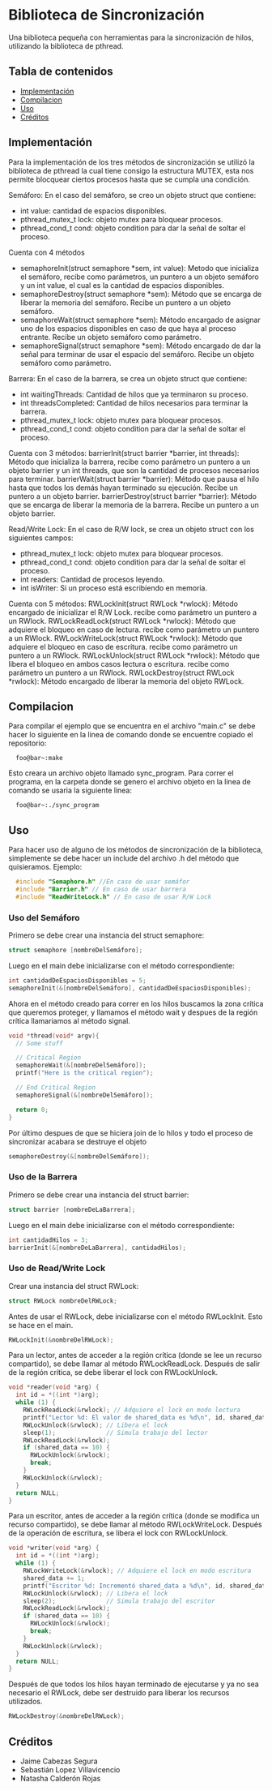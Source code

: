 # Biblioteca de Sincronización

Una biblioteca pequeña con herramientas para la sincronización de hilos, utilizando la biblioteca de pthread.

## Tabla de contenidos
- [Implementación](#implementación)
- [Compilacion](#compilacion)
- [Uso](#uso)
- [Créditos](#créditos)

## Implementación

Para la implementación de los tres métodos de sincronización se utilizó la biblioteca de pthread la cual tiene consigo la estructura MUTEX, esta nos permite blocquear ciertos procesos hasta que se cumpla una condición.

Semáforo:
  En el caso del semáforo, se creo un objeto struct que contiene:
  - int value: cantidad de espacios disponibles.
  - pthread_mutex_t lock: objeto mutex para bloquear procesos.
  - pthread_cond_t cond: objeto condition para dar la señal de soltar el proceso.

  Cuenta con 4 métodos
  - semaphoreInit(struct semaphore *sem, int value): Metodo que inicializa el semáforo, recibe como parámetros, un puntero a un objeto semáforo y un int value, el cual es la cantidad de espacios disponibles.
  - semaphoreDestroy(struct semaphore *sem): Método que se encarga de liberar la memoria del semáforo. Recibe un puntero a un objeto semáforo.
  - semaphoreWait(struct semaphore *sem): Método encargado de asignar uno de los espacios disponibles en caso de que haya al proceso entrante. Recibe un objeto semáforo como parámetro.
  - semaphoreSignal(struct semaphore *sem): Método encargado de dar la señal para terminar de usar el espacio del semáforo. Recibe un objeto semáforo como parámetro.

Barrera:
  En el caso de la barrera, se crea un objeto struct que contiene:
  - int waitingThreads: Cantidad de hilos que ya terminaron su proceso.
  - int threadsCompleted: Cantidad de hilos necesarios para terminar la barrera.
  - pthread_mutex_t lock: objeto mutex para bloquear procesos.
  - pthread_cond_t cond: objeto condition para dar la señal de soltar el proceso.

  Cuenta con 3 métodos:
  barrierInit(struct barrier *barrier, int threads): Método que inicializa la barrera, recibe como parámetro un puntero a un objeto barrier y un int threads, que son la cantidad de procesos necesarios para terminar.
  barrierWait(struct barrier *barrier): Método que pausa el hilo hasta que todos los demás hayan terminado su ejecución. Recibe un puntero a un objeto barrier.
  barrierDestroy(struct barrier *barrier): Método que se encarga de liberar la memoria de la barrera. Recibe un puntero a un objeto barrier.

Read/Write Lock:
  En el caso de R/W lock, se crea un objeto struct con los siguientes campos:
  - pthread_mutex_t lock: objeto mutex para bloquear procesos.
  - pthread_cond_t cond: objeto condition para dar la señal de soltar el proceso.
  - int readers: Cantidad de procesos leyendo.
  - int isWriter: Si un proceso está escribiendo en memoria.

  Cuenta con 5 métodos:
  RWLockInit(struct RWLock *rwlock): Método encargado de inicializar el R/W Lock. recibe como parámetro un puntero a un RWlock.
  RWLockReadLock(struct RWLock *rwlock): Método que adquiere el bloqueo en caso de lectura. recibe como parámetro un puntero a un RWlock.
  RWLockWriteLock(struct RWLock *rwlock): Método que adquiere el bloqueo en caso de escritura. recibe como parámetro un puntero a un RWlock.
  RWLockUnlock(struct RWLock *rwlock): Método que libera el bloqueo en ambos casos lectura o escritura. recibe como parámetro un puntero a un RWlock.
  RWLockDestroy(struct RWLock *rwlock): Método encargado de liberar la memoria del objeto RWLock.

## Compilacion

Para compilar el ejemplo que se encuentra en el archivo "main.c" se debe hacer lo siguiente en la linea de comando donde se encuentre copiado el repositorio:
```console
  foo@bar~:make
```
Esto creara un archivo objeto llamado sync_program.
Para correr el programa, en la carpeta donde se genero el archivo objeto en la linea de comando se usaria la siguiente linea:
```console
  foo@bar~:./sync_program
```

## Uso

Para hacer uso de alguno de los métodos de sincronización de la biblioteca, simplemente se debe hacer un include del archivo .h del método que quisieramos.
Ejemplo:
```C
  #include "Semaphore.h" //En caso de usar semáfor
  #include "Barrier.h" // En caso de usar barrera
  #include "ReadWriteLock.h" // En caso de usar R/W Lock
```
### Uso del Semáforo

Primero se debe crear una instancia del struct semaphore:
```C
struct semaphore [nombreDelSemáforo];
```
Luego en el main debe inicializarse con el método correspondiente:
```C
int cantidadDeEspaciosDisponibles = 5;
semaphoreInit(&[nombreDelSemáforo], cantidadDeEspaciosDisponibles);
```
Ahora en el método creado para correr en los hilos buscamos la zona crítica que queremos proteger, y llamamos el método wait y despues de la región crítica llamariamos al método signal.
```C
void *thread(void* argv){
  // Some stuff

  // Critical Region
  semaphoreWait(&[nombreDelSemáforo]);
  printf("Here is the critical region");

  // End Critical Region
  semaphoreSignal(&[nombreDelSemáforo]);

  return 0;
}
```
Por último despues de que se hiciera join de lo hilos y todo el proceso de sincronizar acabara se destruye el objeto
```C
semaphoreDestroy(&[nombreDelSemáforo]);
```


### Uso de la Barrera
Primero se debe crear una instancia del struct barrier:
```C
struct barrier [nombreDeLaBarrera];
```
Luego en el main debe inicializarse con el método correspondiente:
```C
int cantidadHilos = 3;
barrierInit(&[nombreDeLaBarrera], cantidadHilos);
```

### Uso de Read/Write Lock
Crear una instancia del struct RWLock:
```C
struct RWLock nombreDelRWLock;
```
Antes de usar el RWLock, debe inicializarse con el método RWLockInit. Esto se hace en el main.
```C
RWLockInit(&nombreDelRWLock);
```
Para un lector, antes de acceder a la región crítica (donde se lee un recurso compartido), se debe llamar al método RWLockReadLock. Después de salir de la región crítica, se debe liberar el lock con RWLockUnlock.
```C
void *reader(void *arg) {
  int id = *((int *)arg);
  while (1) {
    RWLockReadLock(&rwlock); // Adquiere el lock en modo lectura
    printf("Lector %d: El valor de shared_data es %d\n", id, shared_data);
    RWLockUnlock(&rwlock); // Libera el lock
    sleep(1);              // Simula trabajo del lector
    RWLockReadLock(&rwlock);
    if (shared_data == 10) {
      RWLockUnlock(&rwlock);
      break;
    }
    RWLockUnlock(&rwlock);
  }
  return NULL;
}
```
Para un escritor, antes de acceder a la región crítica (donde se modifica un recurso compartido), se debe llamar al método RWLockWriteLock. Después de la operación de escritura, se libera el lock con RWLockUnlock.
```C
void *writer(void *arg) {
  int id = *((int *)arg);
  while (1) {
    RWLockWriteLock(&rwlock); // Adquiere el lock en modo escritura
    shared_data += 1;
    printf("Escritor %d: Incrementó shared_data a %d\n", id, shared_data);
    RWLockUnlock(&rwlock); // Libera el lock
    sleep(2);              // Simula trabajo del escritor
    RWLockReadLock(&rwlock);
    if (shared_data == 10) {
      RWLockUnlock(&rwlock);
      break;
    }
    RWLockUnlock(&rwlock);
  }
  return NULL;
}
```
Después de que todos los hilos hayan terminado de ejecutarse y ya no sea necesario el RWLock, debe ser destruido para liberar los recursos utilizados.
```C
RWLockDestroy(&nombreDelRWLock);
```

## Créditos

- Jaime Cabezas Segura
- Sebastián Lopez Villavicencio
- Natasha Calderón Rojas
